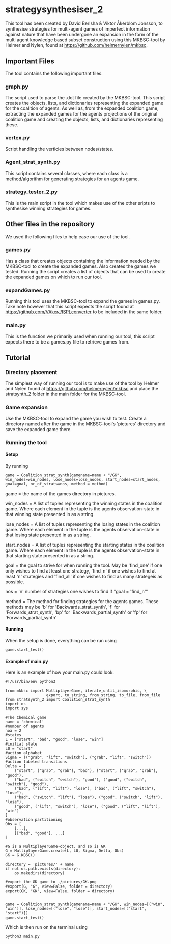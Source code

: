# strategysynthesiser_2
This tool has been created by David Berisha & Viktor Åkerblom Jonsson, to synthesise strategies for multi-agent games of imperfect information against nature that have been undergone an expansion in the form of the multi agent knowledge based subset construction using this MKBSC-tool by Helmer and Nylen, found at https://github.com/helmernylen/mkbsc.

## Important Files
The tool contains the following important files.

### graph.py
The script used to parse the .dot file created by the MKBSC-tool. This script creates the objects, lists, and dictionaries representing the expanded game for the coalition of agents. As well as, from the expanded coalition game, extracting the expanded games for the agents projections of the original coalition game and creating the objects, lists, and dictionaries representing these.

### vertex.py
Script handling the verticies between nodes/states.

### Agent_strat_synth.py
This script contains several classes, where each class is a method/algorithm for generating strategies for an agents game.

### strategy_tester_2.py
This is the main script in the tool which makes use of the other sripts to synthesise winning strategies for games.

## Other files in the repository
We used the following files to help ease our use of the tool.

### games.py
Has a class that creates objects containing the information needed by the MKBSC-tool to create the expanded games. Also creates the games we tested. Running the script creates a list of objects that can be used to create the expanded games on which to run our tool.

### expandGames.py
Running this tool uses the MKBSC-tool to expand the games in games.py. Take note however that this script expects the script found at https://github.com/VAkerJ/ISPLconverter to be included in the same folder.

### main.py
This is the function we primarily used when running our tool, this script expects there to be a games.py file to retrieve games from.

## Tutorial
### Directory placement
The simplest way of running our tool is to make use of the tool by Helmer and Nylen found at https://github.com/helmernylen/mkbsc and place the stratsynth_2 folder in the main folder for the MKBSC-tool.

### Game expansion
Use the MKBSC-tool to expand the game you wish to test. Create a directory named after the game in the MKBSC-tool's 'pictures' directory and save the expanded game there.

### Running the tool
#### Setup
By running
```
game = Coalition_strat_synth(gamename=name + "/GK", win_nodes=win_nodes, lose_nodes=lose_nodes, start_nodes=start_nodes, goal=goal, nr_of_strats=nos, method = method)
```
game = the name of the games directory in pictures.

win_nodes = A list of tuples representing the winning states in the coalition game. Where each element in the tuple is the agents observation-state in that winning state presented in as a string.

lose_nodes = A list of tuples representing the losing states in the coalition game. Where each element in the tuple is the agents observation-state in that losing state presented in as a string.

start_nodes = A list of tuples representing the starting states in the coalition game. Where each element in the tuple is the agents observation-state in that starting state presented in as a string.

goal = the goal to strive for when running the tool. May be 'find_one' if one only wishes to find at least one strategy, 'find_n' if one wishes to find at least 'n' strategies and 'find_all' if one wishes to find as many strategeis as possible.

nos = 'n' number of strategies one wishes to find if "goal = 'find_n'"

method = The method for finding strategies for the agents games. These methods may be 'b' for 'Backwards_strat_synth', 'f' for 'Forwards_strat_synth', 'bp' for 'Backwards_partial_synth' or 'fp' for 'Forwards_partial_synth'

#### Running
When the setup is done, everything can be run using
```
game.start_test()
```

#### Example of main.py
Here is an example of how your main.py could look.

```
#!/usr/bin/env python3

from mkbsc import MultiplayerGame, iterate_until_isomorphic, \
                  export, to_string, from_string, to_file, from_file
from stratsynth_2 import Coalition_strat_synth
import os
import sys

#The Chemical game
name = 'chemical'
#number of agents
noa = 2
#states
L = ["start", "bad", "good", "lose", "win"]
#initial state
L0 = "start"
#action alphabet
Sigma = (("grab", "lift", "switch"), ("grab", "lift", "switch"))
#action labeled transitions
Delta = [
    ("start", ("grab", "grab"), "bad"), ("start", ("grab", "grab"), "good"),
    ("bad", ("switch", "switch"), "good"), ("good", ("switch", "switch"), "good"),
    ("bad", ("lift", "lift"), "lose"), ("bad", ("lift", "switch"), "lose"),
    ("bad", ("switch", "lift"), "lose"), ("good", ("switch", "lift"), "lose"),
    ("good", ("lift", "switch"), "lose"), ("good", ("lift", "lift"), "win")
]
#observation partitioning
Obs = [
    [...],
    [["bad", "good"], ...]
]

#G is a MultiplayerGame-object, and so is GK
G = MultiplayerGame.create(L, L0, Sigma, Delta, Obs)
GK = G.KBSC()

directory = 'pictures/' + name
if not os.path.exists(directory):
    os.makedirs(directory)
    
#export the GK game to ./pictures/GK.png
#export(G, "G", view=False, folder = directory)
export(GK, "GK", view=False, folder = directory)


game = Coalition_strat_synth(gamename=name + "/GK", win_nodes=[("win", "win")], lose_nodes=[("lose", "lose")], start_nodes=[("start", "start")])
game.start_test()
```

Which is then run on the terminal using
```
python3 main.py
```
